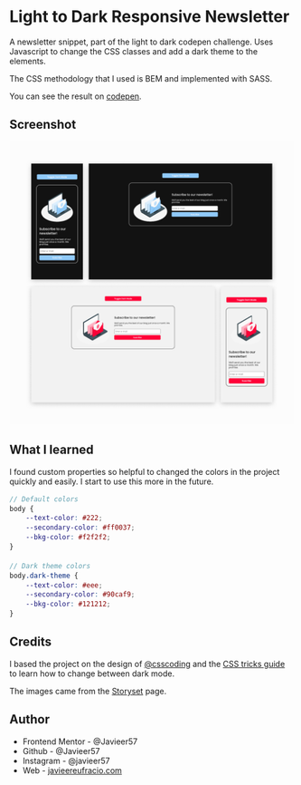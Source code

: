 # Light to Dark Responsive Newsletter

A newsletter snippet, part of the light to dark codepen challenge. Uses Javascript to change the CSS classes and add a dark theme to the elements.

The CSS methodology that I used is BEM and implemented with SASS.

You can see the result on [codepen](https://codepen.io/Javieer57/full/GREmKrm).

## Screenshot

![Light to Dark Responsive Newsletter](thumb.png)

## What I learned

I found custom properties so helpful to changed the colors in the project quickly and easily. I start to use this more in the future.

```scss
// Default colors
body {
	--text-color: #222;
	--secondary-color: #ff0037;
	--bkg-color: #f2f2f2;
}

// Dark theme colors
body.dark-theme {
	--text-color: #eee;
	--secondary-color: #90caf9;
	--bkg-color: #121212;
}
```

## Credits

I based the project on the design of [@csscoding](https://www.instagram.com/csscoding_/) and the [CSS tricks guide](https://css-tricks.com/a-complete-guide-to-dark-mode-on-the-web/) to learn how to change between dark mode.

The images came from the [Storyset](https://storyset.com/internet) page.

## Author

-   Frontend Mentor - @Javieer57
-   Github - @Javieer57
-   Instagram - @javieer57
-   Web - [javieereufracio.com](https://www.javieereufracio.com/)
